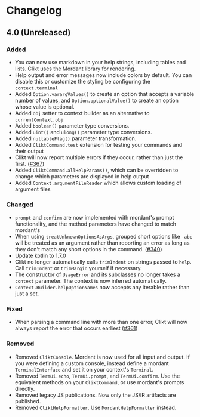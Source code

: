 # Changelog

## 4.0 (Unreleased)
### Added
- You can now use markdown in your help strings, including tables and lists. Clikt uses the Mordant library for rendering.
- Help output and error messages now include colors by default. You can disable this or customize the styling be configuring the `context.terminal`
- Added `Option.varargValues()` to create an option that accepts a variable number of values, and `Option.optionalValue()` to create an option whose value is optional.
- Added `obj` setter to context builder as an alternative to `currentContext.obj`
- Added `boolean()` parameter type conversions.
- Added `uint()` and `ulong()` parameter type conversions.
- Added `nullableFlag()` parameter transformation.
- Added `CliktCommand.test` extension for testing your commands and their output
- Clikt will now report multiple errors if they occur, rather than just the first. ([#367](https://github.com/ajalt/clikt/issues/367))
- Added `CliktCommand.allHelpParams()`, which can be overridden to change which parameters are displayed in help output
- Added `Context.argumentFileReader` which allows custom loading of argument files 

### Changed
- `prompt` and `confirm` are now implemented with mordant's prompt functionality, and the method parameters have changed to match mordant's
- When using `treatUnknownOptionsAsArgs`, grouped short options like `-abc` will be treated as an argument rather than reporting an error as long as they don't match any short options in the command. ([#340](https://github.com/ajalt/clikt/pull/340)) 
- Update kotlin to 1.7.0
- Clikt no longer automatically calls `trimIndent` on strings passed to `help`. Call `trimIndent` or `trimMargin` yourself if necessary.
- The constructor of `UsageError` and its subclasses no longer takes a `context` parameter. The context is now inferred automatically.
- `Context.Builder.helpOptionNames` now accepts any iterable rather than just a set.

### Fixed
- When parsing a command line with more than one error, Clikt will now always report the error that occurs earliest ([#361](https://github.com/ajalt/clikt/issues/361))

### Removed
- Removed `CliktConsole`. Mordant is now used for all input and output. If you were defining a custom console, instead define a mordant `TerminalInterface` and set it on your context's `Terminal`.
- Removed `TermUi.echo`, `TermUi.prompt`, and `TermUi.confirm`. Use the equivalent methods on your `CliktCommand`, or use mordant's prompts directly.
- Removed legacy JS publications. Now only the JS/IR artifacts are published.  
- Removed `CliktHelpFormatter`. Use `MordantHelpFormatter` instead.

